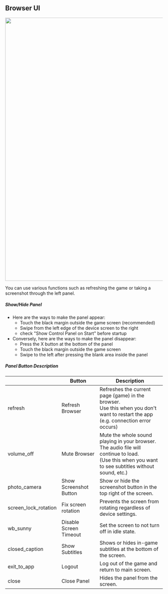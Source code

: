 ## Browser UI
<link rel="stylesheet" href="https://fonts.googleapis.com/css2?family=Material+Symbols+Outlined:opsz,wght,FILL,GRAD@40,400,0,0&icon_names=close,closed_caption,exit_to_app,photo_camera,refresh,screen_lock_rotation,volume_off" />
<link rel="stylesheet" href="https://fonts.googleapis.com/css2?family=Material+Symbols+Rounded:opsz,wght,FILL,GRAD@40,400,1,0&icon_names=wb_sunny" />


<img src="https://gotobrowser-docs.s3.ap-northeast-1.amazonaws.com/en/game_screen.png"  width="840" style="max-width: 100%;" class="mb-3"/>

You can use various functions such as refreshing the game or taking a screenshot through the left panel.

##### Show/Hide Panel
- Here are the ways to make the panel appear:
  - Touch the black margin outside the game screen (recommended)
  - Swipe from the left edge of the device screen to the right
  - check "Show Control Panel on Start" before startup
- Conversely, here are the ways to make the panel disappear:
  - Press the X button at the bottom of the panel
  - Touch the black margin outside the game screen
  - Swipe to the left after pressing the blank area inside the panel

##### Panel Button Description
|  | Button | Description |
| --- | --- | --- |
| <span class="material-symbols-outlined">refresh</span>   | Refresh Browser | Refreshes the current page (game) in the browser. <br/>Use this when you don't want to restart the app (e.g. connection error occurs) |
| <span class="material-symbols-outlined">volume_off</span>  | Mute Browser | Mute the whole sound playing in your browser. The audio file will continue to load.<br/>(Use this when you want to see subtitles without sound, etc.) |
| <span class="material-symbols-outlined">photo_camera</span> | Show Screenshot Button | Show or hide the screenshot button in the top right of the screen. |
| <span class="material-symbols-outlined">screen_lock_rotation</span> | Fix screen rotation | Prevents the screen from rotating regardless of device settings. |
| <span class="material-symbols-rounded">wb_sunny</span> | Disable Screen Timeout | Set the screen to not turn off in idle state. |
| <span class="material-symbols-outlined">closed_caption</span> | Show Subtitles | Shows or hides in-game subtitles at the bottom of the screen. |
| <span class="material-symbols-outlined">exit_to_app</span> | Logout | Log out of the game and return to main screen. |
| <span class="material-symbols-outlined">close</span> | Close Panel | Hides the panel from the screen. |